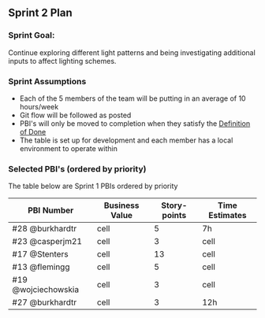 ## Sprint 2 Plan

### Sprint Goal:

Continue exploring different light patterns and being investigating additional inputs to affect lighting schemes.

### Sprint Assumptions

* Each of the 5 members of the team will be putting in an average of 10 hours/week
* Git flow will be followed as posted
* PBI's will only be moved to completion when they satisfy the [Definition of Done](/msoe.edu/sdl/sd21/sisyphus/msoe-sisbot/-/wikis/Process/Definition%20of%20Done)
* The table is set up for development and each member has a local environment to operate within

### Selected PBI's (ordered by priority)

The table below are Sprint 1 PBIs ordered by priority

| PBI Number | Business Value | Story-points | Time Estimates
| ---------- | -------------- | ------------ | -------------- |
| #28 @burkhardtr | cell | 5 | 7h |
| #23 @casperjm21 | cell | 3 | cell |
| #17 @Stenters | cell | 13 | cell |
| #13 @flemingg | cell | 5 | cell |
| #19 @wojciechowskia | cell | 3 | cell |
| #27 @burkhardtr | cell | 3 | 12h |
